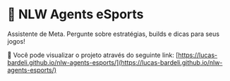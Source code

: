 # 🤖 NLW Agents eSports
Assistente de Meta. Pergunte sobre estratégias, builds e dicas para seus jogos!

🔗 Você pode visualizar o projeto através do seguinte link: [https://lucas-bardeli.github.io/nlw-agents-esports/](https://lucas-bardeli.github.io/nlw-agents-esports/)